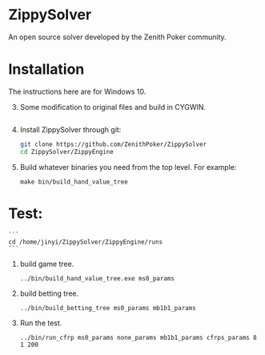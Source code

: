 # ZippySolver 

An open source solver developed by the Zenith Poker community.

# Installation

The instructions here are for Windows 10.

3. Some modification to original files and build in CYGWIN.
    ```

5.  Install ZippySolver through git:

    ```bash
    git clone https://github.com/ZenithPoker/ZippySolver
    cd ZippySolver/ZippyEngine
    ```
	
6.	Build whatever binaries you need from the top level. For example:

	```
	make bin/build_hand_value_tree
	```



# Test: 
	```
	cd /home/jinyi/ZippySolver/ZippyEngine/runs
	```
1. build game tree.

	```
	../bin/build_hand_value_tree.exe ms0_params
	```
2. build betting tree.

	```
	../bin/build_betting_tree ms0_params mb1b1_params
	```
3. Run the test.

	```
	../bin/run_cfrp ms0_params none_params mb1b1_params cfrps_params 8 1 200
	```